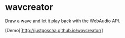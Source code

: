 wavcreator
==========

Draw a wave and let it play back with the WebAudio API.

[Demo][http://justgoscha.github.io/wavcreator/]
